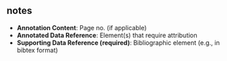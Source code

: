 
## notes

- **Annotation Content**: Page no. (if applicable)
- **Annotated Data Reference**: Element(s) that require attribution 
- **Supporting Data Reference (required)**: Bibliographic element (e.g., in bibtex format)
